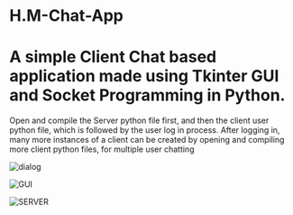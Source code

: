 # H.M-Chat-App

# A simple Client Chat based application made using Tkinter GUI and Socket Programming in Python.

Open and compile the Server python file first, and then the client user python file, which is followed by the user log in process. After logging in, many more instances of a client can be created by opening and compiling more client python files, for multiple user chatting


![dialog](https://user-images.githubusercontent.com/84873873/148670632-2c691941-ea5e-43fd-b829-2e5400dfcf82.png)



![GUI](https://user-images.githubusercontent.com/84873873/148670627-9c93593c-9225-4471-af4f-4adbf5e83861.png)


![SERVER](https://user-images.githubusercontent.com/84873873/148670623-bcc7b848-94f6-4614-a970-0ada28d8eae4.png)
